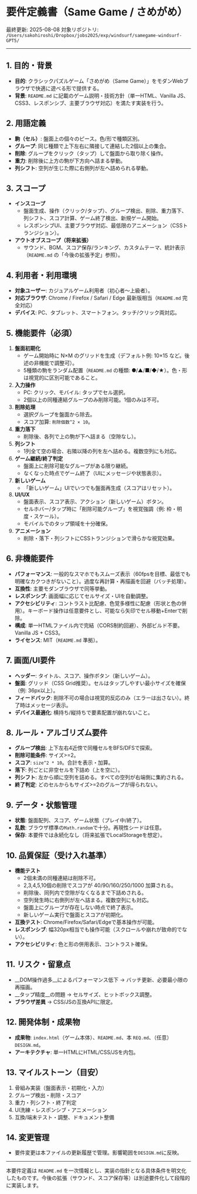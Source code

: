 # 要件定義書（Same Game / さめがめ）

最終更新: 2025-08-08
対象リポジトリ: `/Users/sakohiroshi/Dropbox/jobs2025/exp/windsurf/samegame-windsurf-GPT5/`

---

## 1. 目的・背景
- __目的__: クラシックパズルゲーム「さめがめ（Same Game）」をモダンWebブラウザで快適に遊べる形で提供する。
- __背景__: `README.md` に記載のゲーム説明・技術方針（単一HTML、Vanilla JS、CSS3、レスポンシブ、主要ブラウザ対応）を満たす実装を行う。

## 2. 用語定義
- __駒（セル）__: 盤面上の個々のピース。色/形で種類区別。
- __グループ__: 同じ種類で上下左右に隣接して連結した2個以上の集合。
- __削除__: グループをクリック（タップ）して盤面から取り除く操作。
- __重力__: 削除後に上方の駒が下方向へ詰まる挙動。
- __列シフト__: 空列が生じた際に右側列が左へ詰められる挙動。

## 3. スコープ
- __インスコープ__
  - 盤面生成、操作（クリック/タップ）、グループ検出、削除、重力落下、列シフト、スコア計算、ゲーム終了検出、新規ゲーム開始。
  - レスポンシブUI、主要ブラウザ対応、最低限のアニメーション（CSSトランジション）。
- __アウトオブスコープ（将来拡張）__
  - サウンド、BGM、スコア保存/ランキング、カスタムテーマ、統計表示（`README.md` の「今後の拡張予定」参照）。

## 4. 利用者・利用環境
- __対象ユーザー__: カジュアルゲーム利用者（初心者〜上級者）。
- __対応ブラウザ__: Chrome / Firefox / Safari / Edge 最新版相当（`README.md` 完全対応）
- __デバイス__: PC、タブレット、スマートフォン。タッチ/クリック両対応。

## 5. 機能要件（必須）
1. __盤面初期化__
   - ゲーム開始時に N×M のグリッドを生成（デフォルト例: 10×15 など。後述の非機能で調整可）。
   - 5種類の駒をランダム配置（`README.md` の種類: ●/▲/■/◆/★）。色・形は視覚的に区別可能であること。
2. __入力操作__
   - PC: クリック、モバイル: タップでセル選択。
   - 2個以上の同種連結グループのみ削除可能。1個のみは不可。
3. __削除処理__
   - 選択グループを盤面から除去。
   - スコア加算: `削除個数^2 × 10`。
4. __重力落下__
   - 削除後、各列で上の駒が下へ詰まる（空隙なし）。
5. __列シフト__
   - 1列全て空の場合、右隣以降の列を左へ詰める。複数空列にも対応。
6. __ゲーム継続/終了判定__
   - 盤面上に削除可能なグループがある限り継続。
   - なくなった時点でゲーム終了（UIにメッセージや状態表示）。
7. __新しいゲーム__
   - 「新しいゲーム」UIでいつでも盤面再生成（スコアはリセット）。
8. __UI/UX__
   - 盤面表示、スコア表示、アクション（新しいゲーム）ボタン。
   - セルホバー/タップ時に「削除可能グループ」を視覚強調（例: 枠・明度・スケール）。
   - モバイルでのタップ領域を十分確保。
9. __アニメーション__
   - 削除・落下・列シフトにCSSトランジションで滑らかな視覚効果。

## 6. 非機能要件
- __パフォーマンス__: 一般的なスマホでもスムーズ表示（60fpsを目標、最低でも明確なカクつきがないこと）。過度な再計算・再描画を回避（バッチ処理）。
- __互換性__: 主要モダンブラウザで同等挙動。
- __レスポンシブ__: 画面幅に応じてセルサイズ・UIを自動調整。
- __アクセシビリティ__: コントラスト比配慮、色覚多様性に配慮（形状と色の併用）。キーボード操作は任意要件とし、可能なら矢印でセル移動+Enterで削除。
- __構成__: 単一HTMLファイル内で完結（CORS制約回避）、外部ビルド不要。Vanilla JS + CSS3。
- __ライセンス__: MIT（`README.md` 準拠）。

## 7. 画面/UI要件
- __ヘッダー__: タイトル、スコア、操作ボタン（新しいゲーム）。
- __盤面__: グリッド（CSS Grid推奨）。セルはタップしやすい最小サイズを確保（例: 36px以上）。
- __フィードバック__: 削除不可の場合は視覚的反応のみ（エラーは出さない）。終了時はメッセージ表示。
- __デバイス最適化__: 横持ち/縦持ちで要素配置が崩れないこと。

## 8. ルール・アルゴリズム要件
- __グループ検出__: 上下左右4近傍で同種セルをBFS/DFSで探索。
- __削除可能条件__: サイズ>=2。
- __スコア__: `size^2 * 10`。合計を表示・加算。
- __落下__: 列ごとに非空セルを下詰め（上を空に）。
- __列シフト__: 左から順に空列を詰める。すべての空列が右端側に集約される。
- __終了判定__: どのセルからもサイズ>=2のグループが得られない。

## 9. データ・状態管理
- __状態__: 盤面配列、スコア、ゲーム状態（プレイ中/終了）。
- __乱数__: ブラウザ標準の`Math.random`で十分。再現性シードは任意。
- __保存__: 本要件では永続化なし（将来拡張でLocalStorageを想定）。

## 10. 品質保証（受け入れ基準）
- __機能テスト__
  - 2個未満の同種連結は削除不可。
  - 2,3,4,5,10個の削除でスコアが 40/90/160/250/1000 加算される。
  - 削除後、同列内で空隙がなくなるまで下詰めされる。
  - 空列発生時に右側列が左へ詰まる。複数空列にも対応。
  - 盤面上にグループが存在しない時点で終了表示。
  - 新しいゲーム実行で盤面とスコアが初期化。
- __互換テスト__: Chrome/Firefox/Safari/Edgeで基本操作が可能。
- __レスポンシブ__: 幅320px相当でも操作可能（スクロールや崩れが致命的でない）。
- __アクセシビリティ__: 色と形の併用表示、コントラスト確保。

## 11. リスク・留意点
- __DOM操作過多__によるパフォーマンス低下 → バッチ更新、必要最小限の再描画。
- __タップ精度__の問題 → セルサイズ、ヒットボックス調整。
- __ブラウザ差異__ → CSS/JSの互換APIに限定。

## 12. 開発体制・成果物
- __成果物__: `index.html`（ゲーム本体）、`README.md`、本 `REQ.md`、（任意）`DESIGN.md`。
- __アーキテクチャ__: 単一HTMLにHTML/CSS/JSを内包。

## 13. マイルストーン（目安）
1. 骨組み実装（盤面表示・初期化・入力）
2. グループ検出・削除・スコア
3. 重力・列シフト・終了判定
4. UI洗練・レスポンシブ・アニメーション
5. 互換/端末テスト・調整、ドキュメント整備

## 14. 変更管理
- 要件変更は本ファイルの更新履歴で管理。影響範囲を`DESIGN.md`に反映。

---

本要件定義は `README.md` を一次情報とし、実装の指針となる具体条件を明文化したものです。今後の拡張（サウンド、スコア保存等）は別途要件化して段階的に実装します。
